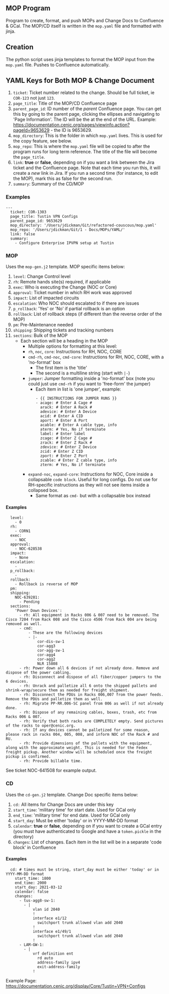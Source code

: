 ## MOP Program

Program to create, format, and push MOPs and Change Docs to Confluence & GCal. The MOP/CD itself is written in the `mop.yaml` file and formatted with jinja.

## Creation

The python script uses jinja templates to format the MOP input from the `mop.yaml` file. Pushes to Confluence automatically.

## YAML Keys for Both MOP & Change Document

1. `ticket`: Ticket number related to the change. Should be full ticket, ie `COR-123` not just `123`.
2. `page_title`: Title of the MOP/CD Confluence page
3. `parent_page_id`: ID number of the *parent* Confluence page. You can get this by going to the parent page, clicking the ellipses and navigating to 'Page Information'. The ID will be the at the end of the URL. Example: https://documentation.cenic.org/pages/viewinfo.action?pageId=9653629 - the ID is 9653629.
4. `mop_directory`: This is the folder in which `mop.yaml` lives. This is used for the copy feature, see below.
5. `mop_repo`: This is where the `mop.yaml` file will be copied to after the program runs for long term reference. The title of the file will become the `page_title`.
6. `link`: **true** or **false**, depending on if you want a link between the Jira ticket and the Confluence page. Note that each time you run this, it will create a *new* link in Jira. If you run a second time (for instance, to edit the MOP), mark this as false for the second run.
7. `summary`: Summary of the CD/MOP

### Examples

```
---
  ticket: COR-1303
  page_title: Tustin VPN Configs
  parent_page_id: 9653629
  mop_directory: '/Users/jdickman/Git/refactored-couscous/mop.yaml'
  mop_repo: '/Users/jdickman/Git/1 - Docs/MOPs/YAML/'
  link: false
  summary:
    - Configure Enterprise IPVPN setup at Tustin
```

### MOP

Uses the `mop-gen.j2` template. MOP specific items below:

1. `level`: Change Control level
2. `rh`: Remote hands site(s) required, if applicable
3. `exec`: Who is executing the Change (NOC or Core)
4. `approval`: Ticket number in which RH work was approved
5. `impact`: List of impacted circuits
6. `escalation`: Who NOC should escalated to if there are issues
7. `p_rollback`: 'Yes' or 'No' if partial rollback is an option
8. `rollback`: List of rollback steps (if different than the reverse order of the MOP)
9. `pm`: Pre-Maintenance needed
10. `shipping`: Shipping tickets and tracking numbers
11. `sections`: Bulk of the MOP
    - Each section will be a heading in the MOP
        - Multiple options for formatting at this level:
        - `rh`, `noc`, `core`: Instructions for RH, NOC, CORE
        - `cmd-rh`, `cmd-noc`, `cmd-core`: Instructions for RH, NOC, CORE, with a 'no-format' box
            - The first item is the 'title'
            - The second is a multiline string (start with `|-`)
        - `jumper`: Jumper formatting inside a 'no-format' box (note you could just use `cmd-rh` if you want to 'free-form' the jumper)
            - Each item in list is 'one jumper', example:
                ```
                - {{ INSTRUCTIONS FOR JUMPER RUNS }}
                - acage: # Enter A Cage #
                  arack: # Enter A Rack #
                  adevice: # Enter A Device
                  acid: # Enter A CID
                  aport: # Enter A Port
                  acable: # Enter A cable type, info
                  aterm: # Yes, No if terminate
                  label: # Enter label
                  zcage: # Enter Z Cage #
                  zrack: # Enter Z Rack #
                  zdevice: # Enter Z Device
                  zcid: # Enter Z CID
                  zport: # Enter Z Port
                  zcable: # Enter Z cable type, info
                  zterm: # Yes, No if terminate
                ```
        - `expand-noc`, `expand-core`: Instructions for NOC, Core inside a collapsable `code block`. Useful for long configs. Do not use for RH-specific instructions as they will not see items inside a collapsed box.
            - Same format as `cmd-` but with a collapsable box instead

#### Examples

```
  level:
    - 0
  rh:
    - CORN1
  exec:
    - NOC
  approval:
    - NOC-628538
  impact:
    - None
  escalation:
    -
  p_rollback:
    -
  rollback:
    - Rollback is reverse of MOP
  pm:
  shipping:
    NOC-639281:
      - Pending
  sections:
    'Power Down Devices':
      - rh: All equipment in Racks 006 & 007 need to be removed. The Cisco 7204 from Rack 008 and the Cisco 4506 from Rack 004 are being removed as well.
      - cmd:
          - These are the following devices
          - |-
              cor-dis-sw-1
              cor-agg3
              cor-agg-sw-1
              cor-agg4
              cor-agg2
              NLR 15808
      - rh: Power down all 6 devices if not already done. Remove and dispose of the power cabling.
      - rh: Disconnect and dispose of all fiber/copper jumpers to the 6 devices.
      - rh: Unrack and palletize all 6 onto the shipped pallets and shrink-wrap/secure them as needed for freight shipment.
      - rh: Disconnect the PDUs in Racks 006,007 from the power feeds. Remove the PDUs and palletize them as well.
      - rh: Migrate PP-RR.006-SC panel from 006 as well if not already done.
      - rh: Dispose of any remaining cables, boxes, trash, etc from Racks 006 & 007.
      - rh: Verify that both racks are COMPLETELY empty. Send pictures of the racks to oper@cenic.org.
      - rh: If any devices cannot be palletized for some reason, please rack in racks 004, 005, 008, and inform NOC of the Rack # and RU.
      - rh: Provide dimensions of the pallets with the equipment, along with the approximate weight. This is needed for the Fedex freight pickup. Another window will be scheduled once the freight pickup is confirmed.
      - rh: Provide billable time.
```

See ticket NOC-641508 for example output.

### CD

Uses the `cd-gen.j2` template. Change Doc specific items below:

1. `cd:` All items for Change Docs are under this key
2. `start_time`: 'military time' for start date. Used for GCal only
3. `end_time`: 'military time' for end date. Used for GCal only
4. `start_day`: Must be either 'today' or in YYYY-MM-DD format
5. `calendar`: **true** or **false**, depending on if you want to create a GCal entry (you must have authenticated to Google and have a `token.pickle` in the directory)
6. `changes`: List of changes. Each item in the list will be in a separate 'code block' in Confluence

#### Examples

```
  cd: # times must be string, start_day must be either 'today' or in YYYY-MM-DD format
    start_time: 1800
    end_time: 2000
    start_day: 2021-03-12
    calendar: false
    changes:
      - tus-agg8-sw-1:
        - |
            vlan id 2040
            !
            interface e1/12
              switchport trunk allowed vlan add 2040
            !
            interface e1/49/1
              switchport trunk allowed vlan add 2040
            !
      - LAM-GW-1:
        - |
            vrf definition ent
              rd auto
              address-family ipv4
              exit-address-family
            !
```

Example Page: https://documentation.cenic.org/display/Core/Tustin+VPN+Configs